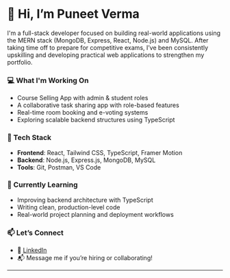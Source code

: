 # 👋 Hi, I’m Puneet Verma

I'm a full-stack developer focused on building real-world applications using the MERN stack (MongoDB, Express, React, Node.js) and MySQL. After taking time off to prepare for competitive exams, I’ve been consistently upskilling and developing practical web applications to strengthen my portfolio.

### 💻 What I'm Working On
- Course Selling App with admin & student roles
- A collaborative task sharing app with role-based features
- Real-time room booking and e-voting systems
- Exploring scalable backend structures using TypeScript

### 🧰 Tech Stack
- **Frontend**: React, Tailwind CSS, TypeScript, Framer Motion
- **Backend**: Node.js, Express.js, MongoDB, MySQL
- **Tools**: Git, Postman, VS Code

### 🌱 Currently Learning
- Improving backend architecture with TypeScript
- Writing clean, production-level code
- Real-world project planning and deployment workflows

### 📫 Let’s Connect
- 💼 [LinkedIn](https://www.linkedin.com/in/puneet-verma-3475962a7/)
- 📬 Message me if you’re hiring or collaborating!

---

